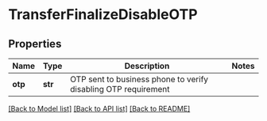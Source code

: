 # TransferFinalizeDisableOTP


## Properties
Name | Type | Description | Notes
------------ | ------------- | ------------- | -------------
**otp** | **str** | OTP sent to business phone to verify disabling OTP requirement | 

[[Back to Model list]](../README.md#documentation-for-models) [[Back to API list]](../README.md#documentation-for-api-endpoints) [[Back to README]](../README.md)


